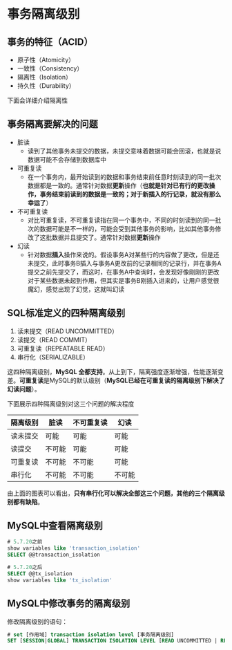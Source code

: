 # 事务隔离级别

## 事务的特征（ACID）

- 原子性（Atomicity）
- 一致性（Consistency）
- 隔离性（Isolation）
- 持久性（Durability）

下面会详细介绍隔离性

## 事务隔离要解决的问题

- 脏读
  - 读到了其他事务未提交的数据，未提交意味着数据可能会回滚，也就是说数据可能不会存储到数据库中
- 可重复读
  - 在一个事务内，最开始读到的数据和事务结束前任意时刻读到的同一批次数据都是一致的。通常针对数据**更新**操作（**也就是针对已有行的更改操作，事务结束前读到的数据是一致的；对于新插入的行记录，就没有那么幸运了**）
- 不可重复读
  - 对比可重复读，不可重复读指在同一个事务中，不同的时刻读到的同一批次的数据可能是不一样的，可能会受到其他事务的影响，比如其他事务修改了这批数据并且提交了。通常针对数据**更新**操作
- 幻读
  - 针对数据**插入**操作来说的。假设事务A对某些行的内容做了更改，但是还未提交，此时事务B插入与事务A更改前的记录相同的记录行，并在事务A提交之前先提交了，而这时，在事务A中查询时，会发现好像刚刚的更改对于某些数据未起到作用，但其实是事务B刚插入进来的，让用户感觉很魔幻，感觉出现了幻觉，这就叫幻读

## SQL标准定义的四种隔离级别

1. 读未提交（READ UNCOMMITTED）
2. 读提交（READ COMMIT）
3. 可重复读（REPEATABLE READ）
4. 串行化（SERIALIZABLE）

这四种隔离级别，**MySQL 全都支持**。从上到下，隔离强度逐渐增强，性能逐渐变差。**可重复读**是MySQL的默认级别（**MySQL已经在可重复读的隔离级别下解决了幻读问题**）。

下面展示四种隔离级别对这三个问题的解决程度

| 隔离级别 | 脏读   | 不可重复读 | 幻读   |
| :------- | ------ | ---------- | ------ |
| 读未提交 | 可能   | 可能       | 可能   |
| 读提交   | 不可能 | 可能       | 可能   |
| 可重复读 | 不可能 | 不可能     | 可能   |
| 串行化   | 不可能 | 不可能     | 不可能 |

由上面的图表可以看出，**只有串行化可以解决全部这三个问题，其他的三个隔离级别都有缺陷**。

## MySQL中查看隔离级别

``` sql
# 5.7.20之前
show variables like 'transaction_isolation'
SELECT @@transaction_isolation

# 5.7.20之后
SELECT @@tx_isolation
show variables like 'tx_isolation'

```

## MySQL中修改事务的隔离级别

修改隔离级别的语句：

``` sql
# set [作用域] transaction isolation level [事务隔离级别]
SET [SESSION|GLOBAL] TRANSACTION ISOLATION LEVEL [READ UNCOMMITTED | READ COMMITTED|REPEATABLE READ | SERIALIZIABLE]
```

